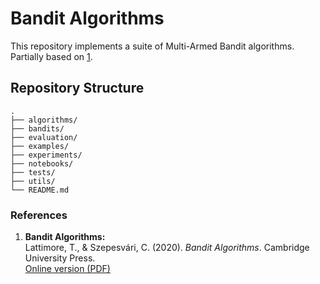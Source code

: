 # Bandit Algorithms
This repository implements a suite of Multi-Armed Bandit algorithms. Partially based on [1][bandit-algorithms].


## Repository Structure

```plaintext
.
├── algorithms/
├── bandits/ 
├── evaluation/                
├── examples/                   
├── experiments/
├── notebooks/
├── tests/  
├── utils/   
└── README.md               

```

### References

1. **Bandit Algorithms:**  
   Lattimore, T., & Szepesvári, C. (2020). *Bandit Algorithms*. Cambridge University Press.  
   [Online version (PDF)][bandit-algorithms]

[bandit-algorithms]: https://tor-lattimore.com/downloads/book/book.pdf

